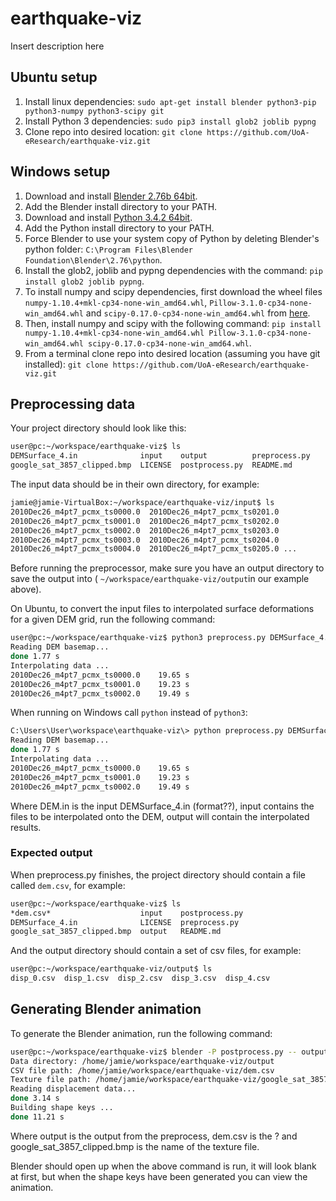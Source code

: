 # earthquake-viz

Insert description here

## Ubuntu setup
1. Install linux dependencies: `sudo apt-get install blender python3-pip python3-numpy python3-scipy git`
1. Install Python 3 dependencies: `sudo pip3 install glob2 joblib pypng`
1. Clone repo into desired location: `git clone https://github.com/UoA-eResearch/earthquake-viz.git`

## Windows setup
1. Download and install [Blender 2.76b 64bit](https://www.blender.org/download/).
1. Add the Blender install directory to your PATH.
1. Download and install [Python 3.4.2 64bit](https://www.python.org/download/releases/3.4.2/).
1. Add the Python install directory to your PATH.
1. Force Blender to use your system copy of Python by deleting Blender's python folder: `C:\Program Files\Blender Foundation\Blender\2.76\python`.
1. Install the glob2, joblib and pypng dependencies with the command: `pip install glob2 joblib pypng`.
1. To install numpy and scipy dependencies, first download the wheel files `numpy-1.10.4+mkl-cp34-none-win_amd64.whl`, `Pillow-3.1.0-cp34-none-win_amd64.whl` and `scipy-0.17.0-cp34-none-win_amd64.whl` from [here](http://www.lfd.uci.edu/~gohlke/pythonlibs/).
1. Then, install numpy and scipy with the following command: `pip install numpy-1.10.4+mkl-cp34-none-win_amd64.whl Pillow-3.1.0-cp34-none-win_amd64.whl scipy-0.17.0-cp34-none-win_amd64.whl`.
1. From a terminal clone repo into desired location (assuming you have git installed): `git clone https://github.com/UoA-eResearch/earthquake-viz.git`

##  Preprocessing data

Your project directory should look like this:

```bash
user@pc:~/workspace/earthquake-viz$ ls
DEMSurface_4.in              input    output          preprocess.py
google_sat_3857_clipped.bmp  LICENSE  postprocess.py  README.md
```

The input data should be in their own directory, for example:

```bash
jamie@jamie-VirtualBox:~/workspace/earthquake-viz/input$ ls
2010Dec26_m4pt7_pcmx_ts0000.0  2010Dec26_m4pt7_pcmx_ts0201.0
2010Dec26_m4pt7_pcmx_ts0001.0  2010Dec26_m4pt7_pcmx_ts0202.0
2010Dec26_m4pt7_pcmx_ts0002.0  2010Dec26_m4pt7_pcmx_ts0203.0
2010Dec26_m4pt7_pcmx_ts0003.0  2010Dec26_m4pt7_pcmx_ts0204.0
2010Dec26_m4pt7_pcmx_ts0004.0  2010Dec26_m4pt7_pcmx_ts0205.0 ...
```

Before running the preprocessor, make sure you have an output directory to save the output into ( `~/workspace/earthquake-viz/output`in our example above).

On Ubuntu, to convert the input files to interpolated surface deformations for a given DEM grid, run the following command:

```bash
user@pc:~/workspace/earthquake-viz$ python3 preprocess.py DEMSurface_4.in input output
Reading DEM basemap...
done 1.77 s
Interpolating data ...
2010Dec26_m4pt7_pcmx_ts0000.0    19.65 s
2010Dec26_m4pt7_pcmx_ts0001.0    19.23 s
2010Dec26_m4pt7_pcmx_ts0002.0    19.49 s
```

When running on Windows call `python` instead of `python3`:

```bash
C:\Users\User\workspace\earthquake-viz\> python preprocess.py DEMSurface_4.in input output
Reading DEM basemap...
done 1.77 s
Interpolating data ...
2010Dec26_m4pt7_pcmx_ts0000.0    19.65 s
2010Dec26_m4pt7_pcmx_ts0001.0    19.23 s
2010Dec26_m4pt7_pcmx_ts0002.0    19.49 s
```

Where DEM.in is the input DEMSurface_4.in (format??), input contains the files to be interpolated onto the DEM, output will contain the interpolated results.

###  Expected output

When preprocess.py finishes, the project directory should contain a file called `dem.csv`, for example:

```bash
user@pc:~/workspace/earthquake-viz$ ls
*dem.csv*                    input    postprocess.py
DEMSurface_4.in              LICENSE  preprocess.py
google_sat_3857_clipped.bmp  output   README.md
```

And the output directory should contain a set of csv files, for example:

```bash
user@pc:~/workspace/earthquake-viz/output$ ls
disp_0.csv  disp_1.csv  disp_2.csv  disp_3.csv  disp_4.csv
```

##  Generating Blender animation

To generate the Blender animation, run the following command:

```bash
user@pc:~/workspace/earthquake-viz$ blender -P postprocess.py -- output dem.csv google_sat_3857_clipped.bmp
Data directory: /home/jamie/workspace/earthquake-viz/output
CSV file path: /home/jamie/workspace/earthquake-viz/dem.csv
Texture file path: /home/jamie/workspace/earthquake-viz/google_sat_3857_clipped.bmp
Reading displacement data...
done 3.14 s
Building shape keys ...
done 11.21 s
```

Where output is the output from the preprocess, dem.csv is the ? and google_sat_3857_clipped.bmp is the name of the texture file.

Blender should open up when the above command is run, it will look blank at first, but when the shape keys have been generated you can view the animation.

